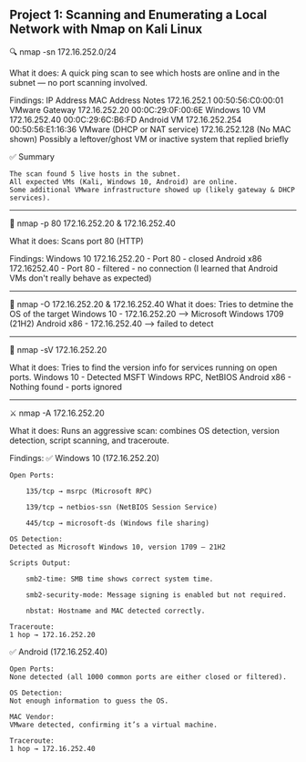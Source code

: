 ## Project 1: Scanning and Enumerating a Local Network with Nmap on Kali Linux

🔍 nmap -sn 172.16.252.0/24

What it does:
A quick ping scan to see which hosts are online and in the subnet — no port scanning involved.

Findings:
IP Address	MAC Address	Notes
172.16.252.1	00:50:56:C0:00:01	VMware Gateway
172.16.252.20	00:0C:29:0F:00:6E	Windows 10 VM
172.16.252.40	00:0C:29:6C:B6:FD	Android VM
172.16.252.254	00:50:56:E1:16:36	VMware (DHCP or NAT service)
172.16.252.128	(No MAC shown)	Possibly a leftover/ghost VM or inactive system that replied briefly

✅ Summary

    The scan found 5 live hosts in the subnet.
    All expected VMs (Kali, Windows 10, Android) are online.
    Some additional VMware infrastructure showed up (likely gateway & DHCP services).

---

🔌 nmap -p 80 172.16.252.20 & 172.16.252.40
              
What it does:
Scans port 80 (HTTP)

Findings:
Windows 10 172.16.252.20 - Port 80 - closed
Android x86 172.16252.40 - Port 80 - filtered - no connection (I learned that Android VMs don't really behave as expected)

---


🧠 nmap -O 172.16.252.20 & 172.16.252.40
What it does: Tries to detmine the OS of the target
Windows 10 - 172.16.252.20 --> Microsoft Windows 1709 (21H2)
Android x86 - 172.16.252.40 --> failed to detect

---

🧪 nmap -sV 172.16.252.20

What it does:
Tries to find the version info for services running on open ports.
Windows 10 - Detected MSFT Windows RPC, NetBIOS
Android x86 - Nothing found - ports ignored

---

⚔️ nmap -A 172.16.252.20

What it does:
Runs an aggressive scan: combines OS detection, version detection, script scanning, and traceroute.

Findings:
✅ Windows 10 (172.16.252.20)

    Open Ports:

        135/tcp → msrpc (Microsoft RPC)

        139/tcp → netbios-ssn (NetBIOS Session Service)

        445/tcp → microsoft-ds (Windows file sharing)

    OS Detection:
    Detected as Microsoft Windows 10, version 1709 – 21H2

    Scripts Output:

        smb2-time: SMB time shows correct system time.

        smb2-security-mode: Message signing is enabled but not required.

        nbstat: Hostname and MAC detected correctly.

    Traceroute:
    1 hop → 172.16.252.20

✅ Android (172.16.252.40)

    Open Ports:
    None detected (all 1000 common ports are either closed or filtered).

    OS Detection:
    Not enough information to guess the OS.

    MAC Vendor:
    VMware detected, confirming it’s a virtual machine.

    Traceroute:
    1 hop → 172.16.252.40
